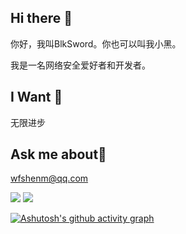 ## Hi there 👋
你好，我叫BlkSword。你也可以叫我小黑。

我是一名网络安全爱好者和开发者。

## I Want 🤔 
无限进步

## Ask me about💬
wfshenm@qq.com

<img src="https://github-readme-stats.vercel.app/api?username=BlkSword"> <img src="https://github-readme-stats.vercel.app/api/top-langs/?username=BlkSword">


[![Ashutosh's github activity graph](https://github-readme-activity-graph.vercel.app/graph?username=BlkSword&theme=github-compact	)](https://github.com/ashutosh00710/github-readme-activity-graph)


<!--
**BlkSword/BlkSword** is a ✨ _special_ ✨ repository because its `README.md` (this file) appears on your GitHub profile.

Here are some ideas to get you started:

- 🔭 I’m currently working on ...
- 🌱 I’m currently learning ...
- 👯 I’m looking to collaborate on ...
- 🤔 I’m looking for help with ...
- 💬 Ask me about ...
- 📫 How to reach me: ...
- 😄 Pronouns: ...
- ⚡ Fun fact: ...
-->
